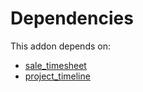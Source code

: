 # Dependencies

This addon depends on:

- [sale_timesheet](https://github.com/bringout/oca-ocb-sale/tree/d85ae419535f3bb204d666806d83849c7cf0b3b0/odoo-bringout-oca-ocb-sale_timesheet)
- [project_timeline](https://github.com/bringout/oca-workflow-process)
